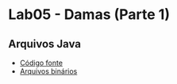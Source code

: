 # Lab05 - Damas (Parte 1)

## Arquivos Java

* [Código fonte](src/mc322/lab05/)
* [Arquivos binários](bin/mc322/lab05)
